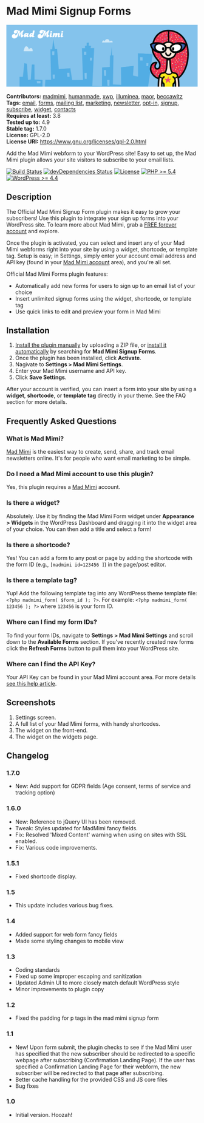 # Mad Mimi Signup Forms #
![Banner Image](wp-org-assets/banner-1544x500.png)

**Contributors:** [madmimi](https://profiles.wordpress.org/madmimi), [humanmade](https://profiles.wordpress.org/humanmade), [xwp](https://profiles.wordpress.org/xwp), [illuminea](https://profiles.wordpress.org/illuminea), [maor](https://profiles.wordpress.org/maor), [beccawitz](https://profiles.wordpress.org/beccawitz)  
**Tags:** [email](https://wordpress.org/plugins/tags/email/), [forms](https://wordpress.org/plugins/tags/forms/), [mailing list](https://wordpress.org/plugins/tags/mailing-list/), [marketing](https://wordpress.org/plugins/tags/marketing/), [newsletter](https://wordpress.org/plugins/tags/newsletter/), [opt-in](https://wordpress.org/plugins/tags/opt-in/), [signup](https://wordpress.org/plugins/tags/signup/), [subscribe](https://wordpress.org/plugins/tags/subscribe/), [widget](https://wordpress.org/plugins/tags/widget/), [contacts](https://wordpress.org/plugins/tags/contacts/)  
**Requires at least:** 3.8  
**Tested up to:** 4.9  
**Stable tag:** 1.7.0  
**License:** GPL-2.0  
**License URI:** https://www.gnu.org/licenses/gpl-2.0.html  

Add the Mad Mimi webform to your WordPress site! Easy to set up, the Mad Mimi plugin allows your site visitors to subscribe to your email lists.

[![Build Status](https://travis-ci.org/madmimi/madmimi-wp.svg?branch=master)](https://travis-ci.org/madmimi/madmimi-wp) [![devDependencies Status](https://david-dm.org/madmimi/madmimi-wp/master/dev-status.svg)](https://david-dm.org/madmimi/madmimi-wp/master?type=dev) [![License](https://img.shields.io/badge/license-GPL--2.0-brightgreen.svg)](https://github.com/madmimi/madmimi-wp/blob/master/license.txt) [![PHP >= 5.4](https://img.shields.io/badge/php-%3E=%205.4-8892bf.svg)](https://secure.php.net/supported-versions.php) [![WordPress >= 4.4](https://img.shields.io/badge/wordpress-%3E=%204.4-blue.svg)](https://wordpress.org/download/release-archive/)  

## Description ##

The Official Mad Mimi Signup Form plugin makes it easy to grow your subscribers! Use this plugin to integrate your sign up forms into your WordPress site. To learn more about Mad Mimi, grab a [FREE forever account](https://madmimi.com) and explore.

Once the plugin is activated, you can select and insert any of your Mad Mimi webforms right into your site by using a widget, shortcode, or template tag. Setup is easy; in Settings, simply enter your account email address and API key (found in your [Mad Mimi account](http://help.madmimi.com/where-can-i-find-my-api-key/) area), and you're all set.

Official Mad Mimi Forms plugin features:

* Automatically add new forms for users to sign up to an email list of your choice
* Insert unlimited signup forms using the widget, shortcode, or template tag
* Use quick links to edit and preview your form in Mad Mimi

## Installation ##

1. [Install the plugin manually](https://codex.wordpress.org/Managing_Plugins#Manual_Plugin_Installation) by uploading a ZIP file, or [install it automatically](https://codex.wordpress.org/Managing_Plugins#Automatic_Plugin_Installation) by searching for **Mad Mimi Signup Forms**.
2. Once the plugin has been installed, click **Activate**.
3. Nagivate to **Settings > Mad Mimi Settings**.
4. Enter your Mad Mimi username and API key.
5. Click **Save Settings**.

After your account is verified, you can insert a form into your site by using a **widget**, **shortcode**, or **template tag** directly in your theme. See the FAQ section for more details.

## Frequently Asked Questions ##

### What is Mad Mimi? ###

[Mad Mimi](https://madmimi.com) is the easiest way to create, send, share, and track email newsletters online. It's for people who want email marketing to be simple.

### Do I need a Mad Mimi account to use this plugin? ###

Yes, this plugin requires a [Mad Mimi](https://madmimi.com) account.

### Is there a widget? ###

Absolutely. Use it by finding the Mad Mimi Form widget under **Appearance > Widgets** in the WordPress Dashboard and dragging it into the widget area of your choice. You can then add a title and select a form!

### Is there a shortcode? ###

Yes! You can add a form to any post or page by adding the shortcode with the form ID (e.g., `[madmimi id=123456 ]`) in the page/post editor.

### Is there a template tag? ###

Yup! Add the following template tag into any WordPress theme template file: `<?php madmimi_form( $form_id ); ?>`. For example: `<?php madmimi_form( 123456 ); ?>` where `123456` is your form ID.

### Where can I find my form IDs? ###

To find your form IDs, navigate to **Settings > Mad Mimi Settings** and scroll down to the **Available Forms** section. If you've recently created new forms click the **Refresh Forms** button to pull them into your WordPress site.

### Where can I find the API Key? ###

Your API Key can be found in your Mad Mimi account area. For more details [see this help article](https://help.madmimi.com/where-can-i-find-my-api-key/).

## Screenshots ##

1. Settings screen.
2. A full list of your Mad Mimi forms, with handy shortcodes.
3. The widget on the front-end.
4. The widget on the widgets page.

## Changelog ##

### 1.7.0 ###
* New: Add support for GDPR fields (Age consent, terms of service and tracking option)

### 1.6.0 ###
* New: Reference to jQuery UI has been removed.
* Tweak: Styles updated for MadMimi fancy fields.
* Fix: Resolved 'Mixed Content' warning when using on sites with SSL enabled.
* Fix: Various code improvements.

### 1.5.1 ###
* Fixed shortcode display.

### 1.5 ###
* This update includes various bug fixes.

### 1.4 ###
* Added support for web form fancy fields
* Made some styling changes to mobile view

### 1.3 ###
* Coding standards
* Fixed up some improper escaping and sanitization
* Updated Admin UI to more closely match default WordPress style
* Minor improvements to plugin copy

### 1.2 ###
* Fixed the padding for p tags in the mad mimi signup form

### 1.1 ###
* New! Upon form submit, the plugin checks to see if the Mad Mimi user has specified that the new subscriber should be redirected to a specific webpage after subscribing (Confirmation Landing Page). If the user has specified a Confirmation Landing Page for their webform, the new subscriber will be redirected to that page after subscribing.
* Better cache handling for the provided CSS and JS core files
* Bug fixes

### 1.0 ###
* Initial version. Hoozah!
